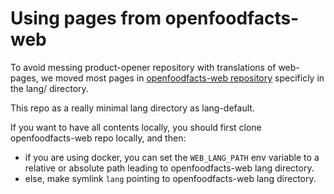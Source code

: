 # Using pages from openfoodfacts-web

To avoid messing product-opener repository with translations of web-pages,
we moved most pages in 
[openfoodfacts-web repository](https://github.com/openfoodfacts/openfoodfacts-web)
specificly in the lang/ directory.

This repo as a really minimal lang directory as lang-default.

If you want to have all contents locally, 
you should first clone openfoodfacts-web repo locally, 
and then:

- if you are using docker, 
  you can set the `WEB_LANG_PATH` env variable to a relative or absolute path
  leading to openfoodfacts-web lang directory.
- else, make symlink `lang` pointing to openfoodfacts-web lang directory.
